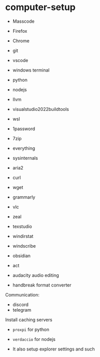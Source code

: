 # computer-setup

- Masscode
- Firefox
- Chrome

- git
- vscode
- windows terminal

- python
- nodejs
- llvm
- visualstudio2022buildtools
- wsl
- 1password
- 7zip
- everything
- sysinternals
- aria2
- curl
- wget
- grammarly
- vlc
- zeal
- texstudio
- windirstat
- windscribe
- obsidian
- act

- audacity audio editing
- handbreak format converter

Communication:
- discord
- telegram

Install caching servers
- `proxpi` for python
- `verdaccio` for nodejs

- It also setup explorer settings and such